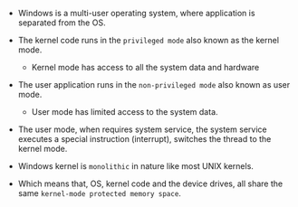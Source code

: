 - Windows is a multi-user operating system, where application is separated from the OS.
- The kernel code runs in the `privileged mode` also known as the kernel mode.
	- Kernel mode has access to all the system data and hardware
- The user application runs in the `non-privileged mode` also known as user mode.
	- User mode has limited access to the system data.
- The user mode, when requires system service, the system service executes a special instruction (interrupt), switches the thread to the kernel mode.

- Windows kernel is `monolithic` in nature like most UNIX kernels.
- Which means that, OS, kernel code and the device drives, all share the same `kernel-mode protected memory space`.